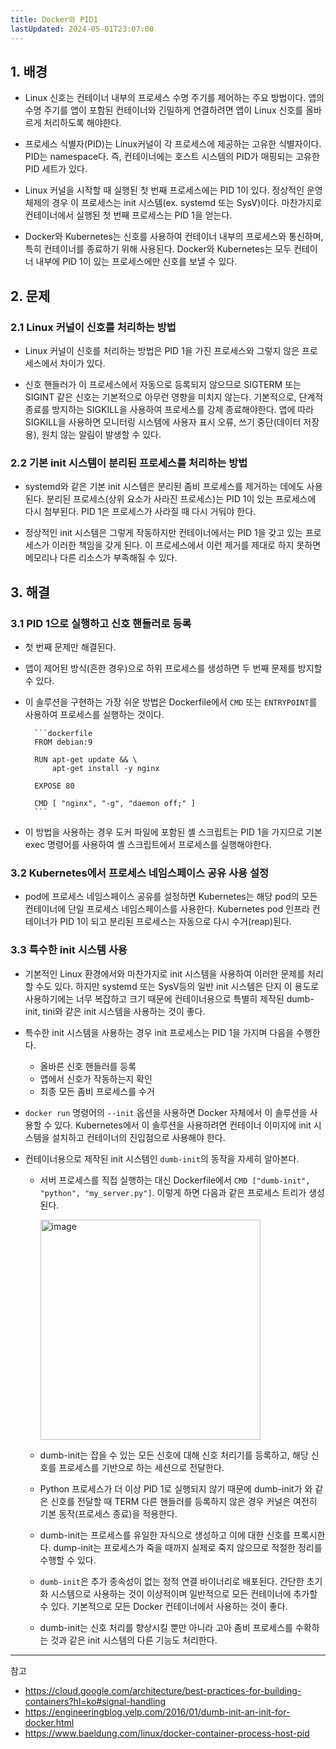 ```yaml
---
title: Docker와 PID1
lastUpdated: 2024-05-01T23:07:00
---
```

## 1. 배경

- Linux 신호는 컨테이너 내부의 프로세스 수명 주기를 제어하는 주요 방법이다. 앱의 수명 주기를 앱이 포함된 컨테이너와 긴밀하게 연결하려면 앱이 Linux 신호를 올바르게 처리하도록 해야한다.

- 프로세스 식별자(PID)는 Linux커널이 각 프로세스에 제공하는 고유한 식별자이다. PID는 namespace다. 즉, 컨테이너에는 호스트 시스템의 PID가 매핑되는 고유한 PID 세트가 있다.

- Linux 커널을 시작할 때 실행된 첫 번째 프로세스에는 PID 1이 있다. 정상적인 운영체제의 경우 이 프로세스는 init 시스템(ex. systemd 또는 SysV)이다. 마찬가지로 컨테이너에서 실행된 첫 번째 프로세스는 PID 1을 얻는다.

- Docker와 Kubernetes는 신호를 사용하여 컨테이너 내부의 프로세스와 통신하며, 특히 컨테이너를 종료하기 위해 사용된다. Docker와 Kubernetes는 모두 컨테이너 내부에 PID 1이 있는 프로세스에만 신호를 보낼 수 있다.

## 2. 문제

### 2.1 Linux 커널이 신호를 처리하는 방법

- Linux 커널이 신호를 처리하는 방법은 PID 1을 가진 프로세스와 그렇지 않은 프로세스에서 차이가 있다.

- 신호 핸들러가 이 프로세스에서 자동으로 등록되지 않으므로 SIGTERM 또는 SIGINT 같은 신호는 기본적으로 아무런 영향을 미치지 않는다. 기본적으로, 단계적 종료를 방지하는 SIGKILL을 사용하여 프로세스를 강제 종료해야한다. 앱에 따라 SIGKILL을 사용하면 모니터링 시스템에 사용자 표시 오류, 쓰기 중단(데이터 저장용), 원치 않는 알림이 발생할 수 있다.

### 2.2 기본 init 시스템이 분리된 프로세스를 처리하는 방법

- systemd와 같은 기본 init 시스템은 분리된 좀비 프로세스를 제거하는 데에도 사용된다. 분리된 프로세스(상위 요소가 사라진 프로세스)는 PID 1이 있는 프로세스에 다시 첨부된다. PID 1은 프로세스가 사라질 때 다시 거둬야 한다.

- 정상적인 init 시스템은 그렇게 작동하지만 컨테이너에서는 PID 1을 갖고 있는 프로세스가 이러한 책임을 갖게 된다. 이 프로세스에서 이런 제거를 제대로 하지 못하면 메모리나 다른 리소스가 부족해질 수 있다.

## 3. 해결

### 3.1 PID 1으로 실행하고 신호 핸들러로 등록

- 첫 번째 문제만 해결된다.
- 앱이 제어된 방식(흔한 경우)으로 하위 프로세스를 생성하면 두 번째 문제를 방지할 수 있다.
- 이 솔루션을 구현하는 가장 쉬운 방법은 Dockerfile에서 `CMD` 또는 `ENTRYPOINT`를 사용하여 프로세스를 실행하는 것이다.

        ```dockerfile
        FROM debian:9

        RUN apt-get update && \
            apt-get install -y nginx

        EXPOSE 80

        CMD [ "nginx", "-g", "daemon off;" ]
        ```

- 이 방법을 사용하는 경우 도커 파일에 포함된 셸 스크립트는 PID 1을 가지므로 기본 exec 명령어를 사용하여 셸 스크립트에서 프로세스를 실행해야한다.

### 3.2 Kubernetes에서 프로세스 네임스페이스 공유 사용 설정

- pod에 프로세스 네임스페이스 공유를 설정하면 Kubernetes는 해당 pod의 모든 컨테이너에 단일 프로세스 네임스페이스를 사용한다. Kubernetes pod 인프라 컨테이너가 PID 1이 되고 분리된 프로세스는 자동으로 다시 수거(reap)된다.

### 3.3 특수한 init 시스템 사용

- 기본적인 Linux 환경에서와 마찬가지로 init 시스템을 사용하여 이러한 문제를 처리할 수도 있다. 하지만 systemd 또는 SysV등의 일반 init 시스템은 단지 이 용도로 사용하기에는 너무 복잡하고 크기 때문에 컨테이너용으로 특별히 제작된 dumb-init, tini와 같은 init 시스템을 사용하는 것이 좋다.

- 특수한 init 시스템을 사용하는 경우 init 프로세스는 PID 1을 가지며 다음을 수행한다.

  - 올바른 신호 핸들러를 등록
  - 앱에서 신호가 작동하는지 확인
  - 최종 모든 좀비 프로세스를 수거

- `docker run` 명령어의 `--init` 옵션을 사용하면 Docker 자체에서 이 솔루션을 사용할 수 있다. Kubernetes에서 이 솔루션을 사용하려면 컨테이너 이미지에 init 시스템을 설치하고 컨테이너의 진입점으로 사용해야 한다.

- 컨테이너용으로 제작된 init 시스템인 `dumb-init`의 동작을 자세히 알아본다.

  - 서버 프로세스를 직접 실행하는 대신 Dockerfile에서 `CMD ["dumb-init", "python", "my_server.py"]`. 이렇게 하면 다음과 같은 프로세스 트리가 생성된다.

    <img width="352" alt="image" src="https://github.com/rlaisqls/TIL/assets/81006587/b3a08e34-6948-4cfe-95ab-067bae5e37ed">

  - dumb-init는 잡을 수 있는 모든 신호에 대해 신호 처리기를 등록하고, 해당 신호를 프로세스를 기반으로 하는 세션으로 전달한다.

  - Python 프로세스가 더 이상 PID 1로 실행되지 않기 때문에 dumb-init가 와 같은 신호를 전달할 때 TERM 다른 핸들러를 등록하지 않은 경우 커널은 여전히 기본 동작(프로세스 종료)을 적용한다.

  - dumb-init는 프로세스를 유일한 자식으로 생성하고 이에 대한 신호를 프록시한다. dump-init는 프로세스가 죽을 때까지 실제로 죽지 않으므로 적절한 정리를 수행할 수 있다.
  
  - `dumb-init`은 추가 종속성이 없는 정적 연결 바이너리로 배포된다. 간단한 초기화 시스템으로 사용하는 것이 이상적이며 일반적으로 모든 컨테이너에 추가할 수 있다. 기본적으로 모든 Docker 컨테이너에서 사용하는 것이 좋다.

  - dumb-init는 신호 처리를 향상시킬 뿐만 아니라 고아 좀비 프로세스를 수확하는 것과 같은 init 시스템의 다른 기능도 처리한다.

---
참고

- <https://cloud.google.com/architecture/best-practices-for-building-containers?hl=ko#signal-handling>
- <https://engineeringblog.yelp.com/2016/01/dumb-init-an-init-for-docker.html>
- <https://www.baeldung.com/linux/docker-container-process-host-pid>


